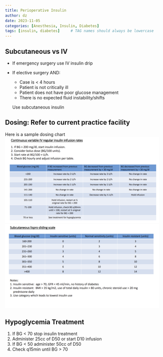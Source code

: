 ```yaml
---
title: Perioperative Insulin
author: dz  
date: 2023-11-05
categories: [Anesthesia, Insulin, Diabetes]
tags: [insulin, diabetes]     # TAG names should always be lowercase
---
```


## Subcutaneous vs IV

- If emergency surgery use IV insulin drip
- If elective surgery AND:
  - Case is < 4 hours
  - Patient is not critically ill
  - Patient does not have poor glucose management
  - There is no expected fluid instability/shifts
  
  Use subcutaneous insulin

## Dosing: Refer to current practice facility

Here is a sample dosing chart
![IV Dosing](/assets/img/insulin.png)
![Sub Q Dosing](/assets/img/subq.png)
## Hypoglycemia Treatment

1. If BG < 70 stop insulin treatment
2. Administer 25cc of D50 or start D10 infusion
3. If BG < 50 administer 50cc of D50
4. Check q15min until BG > 70